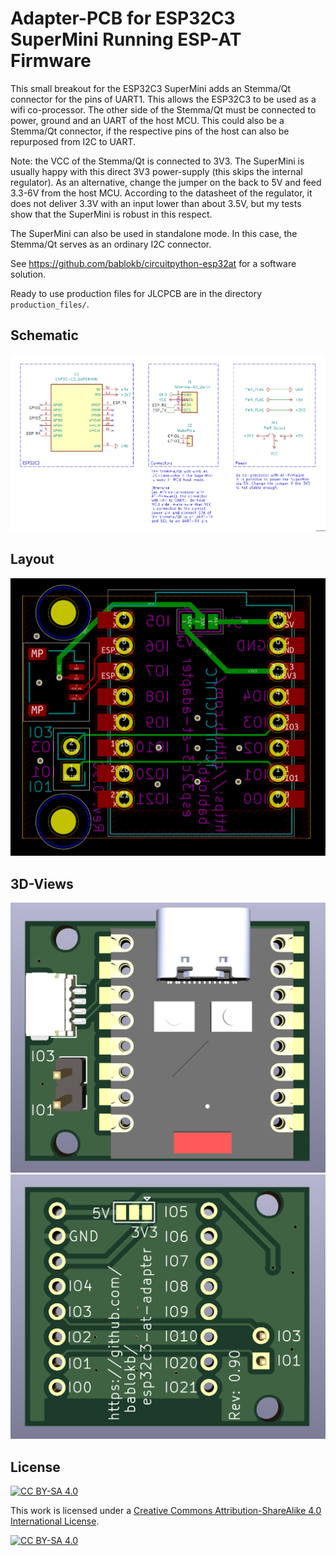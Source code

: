 Adapter-PCB for ESP32C3 SuperMini Running ESP-AT Firmware
=========================================================

This small breakout for the ESP32C3 SuperMini adds an Stemma/Qt
connector for the pins of UART1. This allows the ESP32C3 to be used as
a wifi co-processor. The other side of the Stemma/Qt must be connected
to power, ground and an UART of the host MCU. This could also be a
Stemma/Qt connector, if the respective pins of the host can also be
repurposed from I2C to UART.

Note: the VCC of the Stemma/Qt is connected to 3V3. The SuperMini is
usually happy with this direct 3V3 power-supply (this skips the
internal regulator).  As an alternative, change the jumper on the back
to 5V and feed 3.3-6V from the host MCU.  According to the datasheet
of the regulator, it does not deliver 3.3V with an input lower than
about 3.5V, but my tests show that the SuperMini is robust in this
respect.

The SuperMini can also be used in standalone mode. In this case, the Stemma/Qt
serves as an ordinary I2C connector.

See <https://github.com/bablokb/circuitpython-esp32at> for a software solution.

Ready to use production files for JLCPCB are in the directory `production_files/`.


Schematic
---------

![](schematic.png)


Layout
------

![](pcb-layout.png)


3D-Views
--------

![](pcb-3D-top.png)
![](pcb-3D-bottom.png)


License
-------

[![CC BY-SA 4.0][cc-by-sa-shield]][cc-by-sa]

This work is licensed under a
[Creative Commons Attribution-ShareAlike 4.0 International
License][cc-by-sa].

[![CC BY-SA 4.0][cc-by-sa-image]][cc-by-sa]

[cc-by-sa]: http://creativecommons.org/licenses/by-sa/4.0/
[cc-by-sa-image]: https://licensebuttons.net/l/by-sa/4.0/88x31.png
[cc-by-sa-shield]:
https://img.shields.io/badge/License-CC%20BY--SA%204.0-lightgrey.svg
